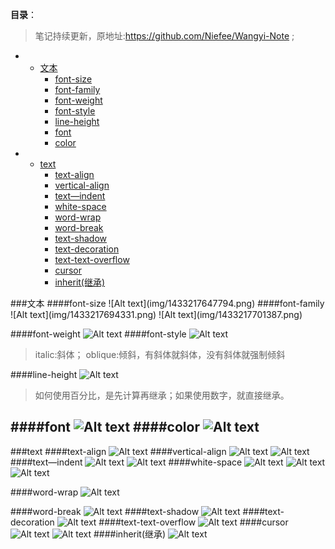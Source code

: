 **目录**：

>笔记持续更新，原地址:https://github.com/Niefee/Wangyi-Note ;


<ul>
<li><ul>
<li><a href="#文本">文本</a><ul>
<li><a href="#font-size">font-size</a></li>
<li><a href="#font-family">font-family</a></li>
<li><a href="#font-weight">font-weight</a></li>
<li><a href="#font-style">font-style</a></li>
<li><a href="#line-height">line-height</a></li>
<li><a href="#font">font</a></li>
<li><a href="#color">color</a></li>
</ul>
</li>
</ul>
</li>
<li><ul>
<li><a href="#text">text</a><ul>
<li><a href="#text-align">text-align</a></li>
<li><a href="#vertical-align">vertical-align</a></li>
<li><a href="#textindent">text—indent</a></li>
<li><a href="#white-space">white-space</a></li>
<li><a href="#word-wrap">word-wrap</a></li>
<li><a href="#word-break">word-break</a></li>
<li><a href="#text-shadow">text-shadow</a></li>
<li><a href="#text-decoration">text-decoration</a></li>
<li><a href="#text-text-overflow">text-text-overflow</a></li>
<li><a href="#cursor">cursor</a></li>
<li><a href="#inherit继承">inherit(继承)</a></li>
</ul>
</li>
</ul>
</li>
</ul>
###文本
####font-size
![Alt text](img/1433217647794.png)
####font-family
![Alt text](img/1433217694331.png)
![Alt text](img/1433217701387.png)

####font-weight
![Alt text](img/1433218355108.png)
####font-style
![Alt text](img/1433218473597.png)
>italic:斜体；
>oblique:倾斜，有斜体就斜体，没有斜体就强制倾斜

####line-height
![Alt text](img/1433218976752.png)
>如何使用百分比，是先计算再继承；如果使用数字，就直接继承。

####font
![Alt text](img/1433219714969.png)
####color
![Alt text](img/1433220456484.png)
---
###text
####text-align
![Alt text](img/1433220590530.png)
####vertical-align
![Alt text](img/1433221089342.png)
![Alt text](img/1433221114887.png)
####text—indent
![Alt text](img/1433221723315.png)
![Alt text](img/1433221820043.png)
####white-space
![Alt text](img/1433222333576.png)
![Alt text](img/1433222616064.png)
![Alt text](img/1433222678772.png)

####word-wrap
![Alt text](img/1433222720864.png)

####word-break
![Alt text](img/1433222895917.png)
####text-shadow
![Alt text](img/1433224268660.png)
####text-decoration
![Alt text](img/1433224384974.png)
####text-text-overflow
![Alt text](img/1433225866318.png)
####cursor
![Alt text](img/1433226023190.png)
![Alt text](img/1433227092034.png)
####inherit(继承)
![Alt text](img/1433226465620.png)





